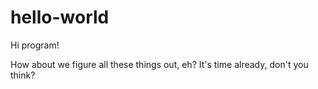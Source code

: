 # hello-world

Hi program! 

How about we figure all these things out, eh? 
It's time already, don't you think? 

